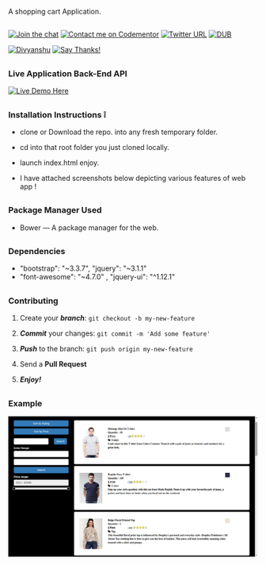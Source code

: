 
A shopping cart Application.

##

[![Join the chat](https://img.shields.io/badge/gitter-join%20chat%20%E2%86%92-brightgreen.svg)](https://gitter.im/divyanshu001)
[![Contact me on Codementor](https://cdn.codementor.io/badges/contact_me_github.svg)](https://www.codementor.io/divyanshurawat?utm_source=github&utm_medium=button&utm_term=divyanshurawat&utm_campaign=github)
[![Twitter URL](https://img.shields.io/twitter/url/http/shields.io.svg?style=social)](https://twitter.com/r46956)
[![DUB](https://img.shields.io/dub/l/vibe-d.svg?style=flat)](#)

[![Divyanshu](https://img.shields.io/badge/divyanshu-owner-brightgreen.svg?style=flat)](http://www.divyanshurawat.in)
[![Say Thanks!](https://img.shields.io/badge/Say%20Thanks-!-1EAEDB.svg)](https://saythanks.io/to/divyanshu-rawat)

##

### Live Application Back-End API 

[![Live Demo Here](https://img.shields.io/badge/website-up-orange.svg)](https://divyanshu-rawat.github.io/Shopping-Cart-Application/)

##

### Installation Instructions :grey_exclamation:

* clone or Download the repo. into any fresh temporary folder.

* cd into that root folder you just cloned locally.

* launch index.html enjoy. 

* I have attached screenshots below depicting various features of web app !

##

### Package Manager Used 

* Bower — A package manager for the web.

##

### Dependencies

*  "bootstrap": "~3.3.7",  "jquery": "~3.1.1"
*  "font-awesome": "~4.7.0"  ,  "jquery-ui": "^1.12.1"
##

### Contributing

1. Create your **_branch_**: `git checkout -b my-new-feature`

2. **_Commit_** your changes: `git commit -m 'Add some feature'`

3. **_Push_** to the branch: `git push origin my-new-feature`

4. Send a **Pull Request**

5. **_Enjoy!_**

##

### Example

![alt tag](https://github.com/divyanshu-rawat/Hacker_Earth_Hackathon_Mad_Den_Street/blob/master/screenshots/myapp.png)

##
